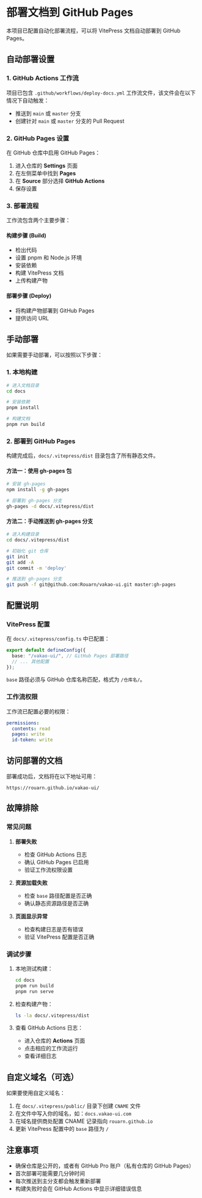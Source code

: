 # 部署文档到 GitHub Pages

本项目已配置自动化部署流程，可以将 VitePress 文档自动部署到 GitHub Pages。

## 自动部署设置

### 1. GitHub Actions 工作流

项目已包含 `.github/workflows/deploy-docs.yml` 工作流文件，该文件会在以下情况下自动触发：

- 推送到 `main` 或 `master` 分支
- 创建针对 `main` 或 `master` 分支的 Pull Request

### 2. GitHub Pages 设置

在 GitHub 仓库中启用 GitHub Pages：

1. 进入仓库的 **Settings** 页面
2. 在左侧菜单中找到 **Pages**
3. 在 **Source** 部分选择 **GitHub Actions**
4. 保存设置

### 3. 部署流程

工作流包含两个主要步骤：

#### 构建步骤 (Build)
- 检出代码
- 设置 pnpm 和 Node.js 环境
- 安装依赖
- 构建 VitePress 文档
- 上传构建产物

#### 部署步骤 (Deploy)
- 将构建产物部署到 GitHub Pages
- 提供访问 URL

## 手动部署

如果需要手动部署，可以按照以下步骤：

### 1. 本地构建

```bash
# 进入文档目录
cd docs

# 安装依赖
pnpm install

# 构建文档
pnpm run build
```

### 2. 部署到 GitHub Pages

构建完成后，`docs/.vitepress/dist` 目录包含了所有静态文件。

#### 方法一：使用 gh-pages 包

```bash
# 安装 gh-pages
npm install -g gh-pages

# 部署到 gh-pages 分支
gh-pages -d docs/.vitepress/dist
```

#### 方法二：手动推送到 gh-pages 分支

```bash
# 进入构建目录
cd docs/.vitepress/dist

# 初始化 git 仓库
git init
git add -A
git commit -m 'deploy'

# 推送到 gh-pages 分支
git push -f git@github.com:Rouarn/vakao-ui.git master:gh-pages
```

## 配置说明

### VitePress 配置

在 `docs/.vitepress/config.ts` 中已配置：

```typescript
export default defineConfig({
  base: "/vakao-ui/", // GitHub Pages 部署路径
  // ... 其他配置
});
```

`base` 路径必须与 GitHub 仓库名称匹配，格式为 `/仓库名/`。

### 工作流权限

工作流已配置必要的权限：

```yaml
permissions:
  contents: read
  pages: write
  id-token: write
```

## 访问部署的文档

部署成功后，文档将在以下地址可用：

```
https://rouarn.github.io/vakao-ui/
```

## 故障排除

### 常见问题

1. **部署失败**
   - 检查 GitHub Actions 日志
   - 确认 GitHub Pages 已启用
   - 验证工作流权限设置

2. **资源加载失败**
   - 检查 `base` 路径配置是否正确
   - 确认静态资源路径是否正确

3. **页面显示异常**
   - 检查构建日志是否有错误
   - 验证 VitePress 配置是否正确

### 调试步骤

1. 本地测试构建：
   ```bash
   cd docs
   pnpm run build
   pnpm run serve
   ```

2. 检查构建产物：
   ```bash
   ls -la docs/.vitepress/dist
   ```

3. 查看 GitHub Actions 日志：
   - 进入仓库的 **Actions** 页面
   - 点击相应的工作流运行
   - 查看详细日志

## 自定义域名（可选）

如果要使用自定义域名：

1. 在 `docs/.vitepress/public/` 目录下创建 `CNAME` 文件
2. 在文件中写入你的域名，如：`docs.vakao-ui.com`
3. 在域名提供商处配置 CNAME 记录指向 `rouarn.github.io`
4. 更新 VitePress 配置中的 `base` 路径为 `/`

## 注意事项

- 确保仓库是公开的，或者有 GitHub Pro 账户（私有仓库的 GitHub Pages）
- 首次部署可能需要几分钟时间
- 每次推送到主分支都会触发重新部署
- 构建失败时会在 GitHub Actions 中显示详细错误信息